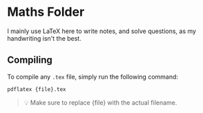 # Maths Folder

I mainly use LaTeX here to write notes, and solve questions, as my handwriting isn't the best.

## Compiling

To compile any `.tex` file, simply run the following command:

```bash
pdflatex {file}.tex
```

>💡 Make sure to replace {file} with the actual filename.

